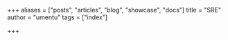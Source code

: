 +++
aliases = ["posts", "articles", "blog", "showcase", "docs"]
title = "SRE"
author = "umentu"
tags = ["index"]

+++
